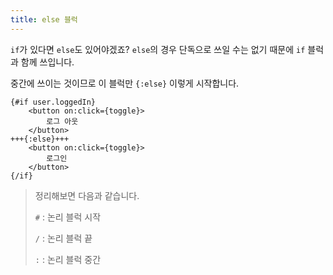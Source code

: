 ```yaml
---
title: else 블럭
---
```


`if`가 있다면 `else`도 있어야겠죠? `else`의 경우 단독으로 쓰일 수는 없기 때문에 `if` 블럭과 함께 쓰입니다.

중간에 쓰이는 것이므로 이 블럭만 `{:else}` 이렇게 시작합니다.

```svelte
{#if user.loggedIn}
	<button on:click={toggle}>
		로그 아웃
	</button>
+++{:else}+++
	<button on:click={toggle}>
		로그인
	</button>
{/if}
```

> 정리해보면 다음과 같습니다.
>
> `#` : 논리 블럭 시작
>
> `/` : 논리 블럭 끝
>
> `:` : 논리 블럭 중간
